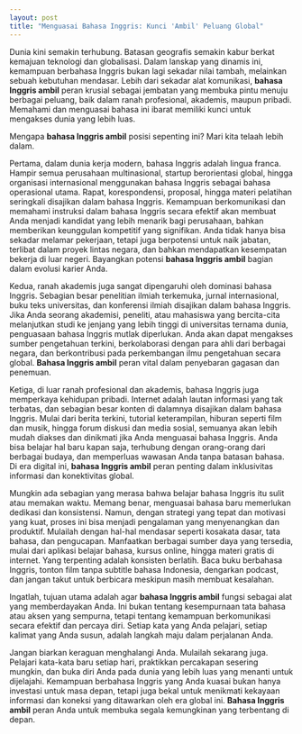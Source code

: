 ```yaml
---
layout: post
title: "Menguasai Bahasa Inggris: Kunci 'Ambil' Peluang Global"
---
```


Dunia kini semakin terhubung. Batasan geografis semakin kabur berkat kemajuan teknologi dan globalisasi. Dalam lanskap yang dinamis ini, kemampuan berbahasa Inggris bukan lagi sekadar nilai tambah, melainkan sebuah kebutuhan mendasar. Lebih dari sekadar alat komunikasi, **bahasa Inggris ambil** peran krusial sebagai jembatan yang membuka pintu menuju berbagai peluang, baik dalam ranah profesional, akademis, maupun pribadi. Memahami dan menguasai bahasa ini ibarat memiliki kunci untuk mengakses dunia yang lebih luas.

Mengapa **bahasa Inggris ambil** posisi sepenting ini? Mari kita telaah lebih dalam.

Pertama, dalam dunia kerja modern, bahasa Inggris adalah lingua franca. Hampir semua perusahaan multinasional, startup berorientasi global, hingga organisasi internasional menggunakan bahasa Inggris sebagai bahasa operasional utama. Rapat, korespondensi, proposal, hingga materi pelatihan seringkali disajikan dalam bahasa Inggris. Kemampuan berkomunikasi dan memahami instruksi dalam bahasa Inggris secara efektif akan membuat Anda menjadi kandidat yang lebih menarik bagi perusahaan, bahkan memberikan keunggulan kompetitif yang signifikan. Anda tidak hanya bisa sekadar melamar pekerjaan, tetapi juga berpotensi untuk naik jabatan, terlibat dalam proyek lintas negara, dan bahkan mendapatkan kesempatan bekerja di luar negeri. Bayangkan potensi **bahasa Inggris ambil** bagian dalam evolusi karier Anda.

Kedua, ranah akademis juga sangat dipengaruhi oleh dominasi bahasa Inggris. Sebagian besar penelitian ilmiah terkemuka, jurnal internasional, buku teks universitas, dan konferensi ilmiah disajikan dalam bahasa Inggris. Jika Anda seorang akademisi, peneliti, atau mahasiswa yang bercita-cita melanjutkan studi ke jenjang yang lebih tinggi di universitas ternama dunia, penguasaan bahasa Inggris mutlak diperlukan. Anda akan dapat mengakses sumber pengetahuan terkini, berkolaborasi dengan para ahli dari berbagai negara, dan berkontribusi pada perkembangan ilmu pengetahuan secara global. **Bahasa Inggris ambil** peran vital dalam penyebaran gagasan dan penemuan.

Ketiga, di luar ranah profesional dan akademis, bahasa Inggris juga memperkaya kehidupan pribadi. Internet adalah lautan informasi yang tak terbatas, dan sebagian besar konten di dalamnya disajikan dalam bahasa Inggris. Mulai dari berita terkini, tutorial keterampilan, hiburan seperti film dan musik, hingga forum diskusi dan media sosial, semuanya akan lebih mudah diakses dan dinikmati jika Anda menguasai bahasa Inggris. Anda bisa belajar hal baru kapan saja, terhubung dengan orang-orang dari berbagai budaya, dan memperluas wawasan Anda tanpa batasan bahasa. Di era digital ini, **bahasa Inggris ambil** peran penting dalam inklusivitas informasi dan konektivitas global.

Mungkin ada sebagian yang merasa bahwa belajar bahasa Inggris itu sulit atau memakan waktu. Memang benar, menguasai bahasa baru memerlukan dedikasi dan konsistensi. Namun, dengan strategi yang tepat dan motivasi yang kuat, proses ini bisa menjadi pengalaman yang menyenangkan dan produktif. Mulailah dengan hal-hal mendasar seperti kosakata dasar, tata bahasa, dan pengucapan. Manfaatkan berbagai sumber daya yang tersedia, mulai dari aplikasi belajar bahasa, kursus online, hingga materi gratis di internet. Yang terpenting adalah konsisten berlatih. Baca buku berbahasa Inggris, tonton film tanpa subtitle bahasa Indonesia, dengarkan podcast, dan jangan takut untuk berbicara meskipun masih membuat kesalahan.

Ingatlah, tujuan utama adalah agar **bahasa Inggris ambil** fungsi sebagai alat yang memberdayakan Anda. Ini bukan tentang kesempurnaan tata bahasa atau aksen yang sempurna, tetapi tentang kemampuan berkomunikasi secara efektif dan percaya diri. Setiap kata yang Anda pelajari, setiap kalimat yang Anda susun, adalah langkah maju dalam perjalanan Anda.

Jangan biarkan keraguan menghalangi Anda. Mulailah sekarang juga. Pelajari kata-kata baru setiap hari, praktikkan percakapan sesering mungkin, dan buka diri Anda pada dunia yang lebih luas yang menanti untuk dijelajahi. Kemampuan berbahasa Inggris yang Anda kuasai bukan hanya investasi untuk masa depan, tetapi juga bekal untuk menikmati kekayaan informasi dan koneksi yang ditawarkan oleh era global ini. **Bahasa Inggris ambil** peran Anda untuk membuka segala kemungkinan yang terbentang di depan.
